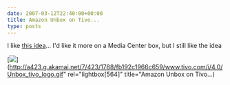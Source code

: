 ```yaml
---
date: 2007-03-12T22:40:00+00:00
title: Amazon Unbox on Tivo...
type: posts
---
```

I like [this idea](http://www.tivo.com/4.9.24.asp)... I'd like it more on a Media Center box, but I still like the idea

[<img src="http://a423.g.akamai.net/7/423/1788/fb192c1966c659/www.tivo.com/i/4.0/Unbox_tivo_logo.gif" border="0" />](http://a423.g.akamai.net/7/423/1788/fb192c1966c659/www.tivo.com/i/4.0/Unbox_tivo_logo.gif" rel="lightbox[564]" title="Amazon Unbox on Tivo...)
